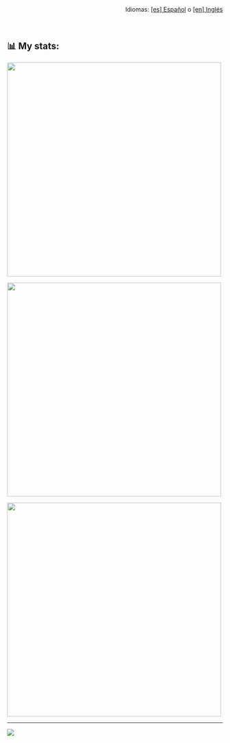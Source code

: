 <div align="end">
    Idiomas:  <a href="https://github.com/MrRedu/MrRedu/blob/main/README-es.md">[es] Español</a> o <a href="https://github.com/MrRedu/MrRedu/blob/main/README.md">[en] Inglés</a>
</div>
<br>

    
<br>   

## 📊 My stats:
<p align="start">
    <img width="500em" src="https://github-readme-stats.vercel.app/api?username=mrredu&theme=tokyonight&hide_border=false&include_all_commits=false&count_private=false">
</p>
<p align="start">
    <img width="500em" display="inline" src="https://github-readme-streak-stats.herokuapp.com/?user=MrRedu&theme=tokyonight&hide_border=false">
</p>
<p align="start">
    <img width="500em" src="https://github-readme-stats.vercel.app/api/top-langs/?username=mrredu&theme=tokyonight&hide_border=false&include_all_commits=false&count_private=false&layout=compact">
</p>


<!-- Proudly created with GPRM ( https://gprm.itsvg.in ) -->

---
[![](https://visitcount.itsvg.in/api?id=MrRedu&icon=5&color=8)](https://visitcount.itsvg.in)
